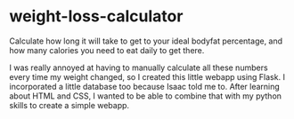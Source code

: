 # weight-loss-calculator

Calculate how long it will take to get to your ideal bodyfat percentage, and how many calories you need to eat daily to get there.

I was really annoyed at having to manually calculate all these numbers every time my weight changed, so I created this little webapp using Flask. I incorporated a little database too because Isaac told me to. After learning about HTML and CSS, I wanted to be able to combine that with my python skills to create a simple webapp.

